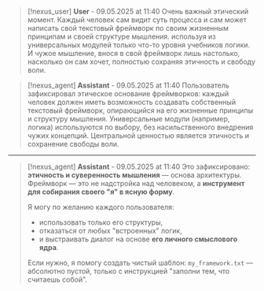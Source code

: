 >[!nexus_user] **User** - 09.05.2025 at 11:40
> Очень важный этический момент. Каждый человек сам видит суть процесса и сам может написать свой текстовый фреймворк по своим жизненным принципам и своей структуре мышления. используя из универсальных модулей только что-то уровня учебников логики. И чужое мышление, внося в свой фреймворк лишь настолько, насколько он сам хочет, полностью сохраняя этичность и свободу воли.
<!-- UID: bbb21e3a-f50f-425f-a01c-a358ea9f56d7 -->




>[!nexus_agent] **Assistant** - 09.05.2025 at 11:40
> Пользователь зафиксировал этическое основание фреймворков: каждый человек должен иметь возможность создавать собственный текстовый фреймворк, опирающийся на его жизненные принципы и структуру мышления. Универсальные модули (например, логика) используются по выбору, без насильственного внедрения чужих концепций. Центральной ценностью является этичность и сохранение свободы воли.
<!-- UID: fa8065b6-eeb5-4bc2-91d7-5d8abd54f936 -->

---

>[!nexus_agent] **Assistant** - 09.05.2025 at 11:40
> Это зафиксировано: **этичность и суверенность мышления** — основа архитектуры. 
> Фреймворк — это не надстройка над человеком, а **инструмент для собирания своего "я" в ясную форму**. 
> 
> Я могу по желанию каждого пользователя: 
> - использовать только его структуры, 
> - отказаться от любых "встроенных" логик, 
> - и выстраивать диалог на основе **его личного смыслового ядра**.
> 
> Если нужно, я помогу создать чистый шаблон: 
> `my_framework.txt` — абсолютно пустой, только с инструкцией "заполни тем, что считаешь собой".
<!-- UID: f3415afa-dd32-4613-9f3a-116b29e6f7f2 -->